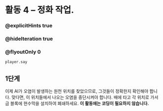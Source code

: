 # 활동 4 – 정화 작업.

### @explicitHints true
### @hideIteration true 
### @flyoutOnly 0

```python
player.say
```

## 1단계
이제 AI가 오염이 발생하는 원천 위치를 찾았으므로, 그것들이 정확한지 확인해야 합니다. 맞다면,
이 위치들에서 나오는 오염을 중단시켜야 합니다.
배에 타고 각 위치로 가서 금 블록에 현수막을 설치하여 폐쇄하세요.
**이 활동에는 코딩이 필요하지 않습니다.**